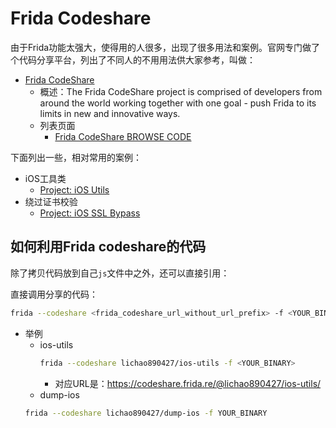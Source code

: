 # Frida Codeshare

由于Frida功能太强大，使得用的人很多，出现了很多用法和案例。官网专门做了个代码分享平台，列出了不同人的不用用法供大家参考，叫做：

* [Frida CodeShare](https://codeshare.frida.re)
    * 概述：The Frida CodeShare project is comprised of developers from around the world working together with one goal - push Frida to its limits in new and innovative ways.
    * 列表页面
      * [Frida CodeShare BROWSE CODE](https://codeshare.frida.re/browse)

下面列出一些，相对常用的案例：

* iOS工具类
  * [Project: iOS Utils](https://codeshare.frida.re/@lichao890427/ios-utils/)
* 绕过证书校验
  * [Project: iOS SSL Bypass](https://codeshare.frida.re/@lichao890427/ios-ssl-bypass/)

## 如何利用Frida codeshare的代码

除了拷贝代码放到自己`js`文件中之外，还可以直接引用：

直接调用分享的代码：

```bash
frida --codeshare <frida_codeshare_url_without_url_prefix> -f <YOUR_BINARY>
```
* 举例
  * ios-utils
    ```bash
    frida --codeshare lichao890427/ios-utils -f <YOUR_BINARY>
    ```
      * 对应URL是：https://codeshare.frida.re/@lichao890427/ios-utils/
  * dump-ios
  ```bash
  frida --codeshare lichao890427/dump-ios -f YOUR_BINARY
  ```
